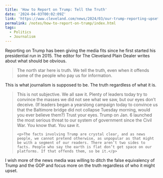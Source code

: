 ```yaml
---
title: 'How to Report on Trump: Tell the Truth'
date: '2024-04-03T00:02:09Z'
link: 'https://www.cleveland.com/news/2024/03/our-trump-reporting-upsets-some-readers-but-there-arent-two-sides-to-facts-letter-from-the-editor.html'
permalink: /notes/how-to-report-on-trump/index.html
tags:
  - Politics
  - Journalism
---
```


Reporting on Trump has been giving the media fits since he first started his presidential run in 2015. The editor for The Cleveland Plain Dealer writes about what should be obvious.

> The north star here is truth. We tell the truth, even when it offends some of the people who pay us for information.

This is what journalism is supposed to be. The truth regardless of what it is.

<blockquote>
	<p>This is not subjective. We all saw it. Plenty of leaders today try to convince the masses we did not see what we saw, but our eyes don’t deceive. (If leaders began a yearslong campaign today to convince us that the Baltimore bridge did not collapse Tuesday morning, would you ever believe them?) Trust your eyes. Trump on Jan. 6 launched the most serious threat to our system of government since the Civil War. You know that. You saw it.</p>

	<p>The facts involving Trump are crystal clear, and as news people, we cannot pretend otherwise, as unpopular as that might be with a segment of our readers. There aren’t two sides to facts. People who say the earth is flat don’t get space on our platforms. If that offends them, so be it.</p>
</blockquote>

I wish more of the news media was willing to ditch the false equivalency of Trump and the GOP and focus more on the truth regardless of who it might upset.
